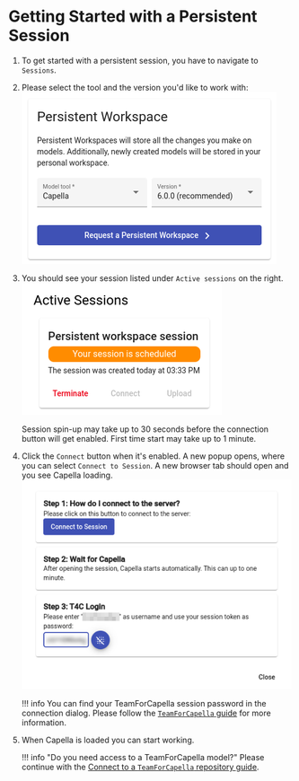 <!--
 ~ SPDX-FileCopyrightText: Copyright DB InfraGO AG and contributors
 ~ SPDX-License-Identifier: Apache-2.0
 -->

# Getting Started with a Persistent Session

<!-- prettier-ignore-start -->

1. To get started with a persistent session, you have to navigate to
   `Sessions`.
2. Please select the tool and the version you'd like to work with:
    ![Request a persistent workspace](screenshots/request-session.png)
3. You should see your session listed under `Active sessions` on the right.
    ![Active sessions](screenshots/active-sessions.png)

   Session spin-up may take up to 30 seconds before the connection button will
   get enabled. First time start may take up to 1 minute.

4. Click the `Connect` button when it's enabled. A new popup opens, where you
   can select `Connect to Session`. A new browser tab should open and you see
   Capella loading.
    ![Connect to session](screenshots/connect-to-session.png)

    !!! info
        You can find your TeamForCapella session password in the connection
        dialog. Please follow the [`TeamForCapella` guide](../flows/t4c.md)
        for more information.

5. When Capella is loaded you can start working.

    !!! info "Do you need access to a TeamForCapella model?"
        Please continue with the [Connect to a `TeamForCapella` repository guide](../flows/t4c.md).

<!-- prettier-ignore-end -->
